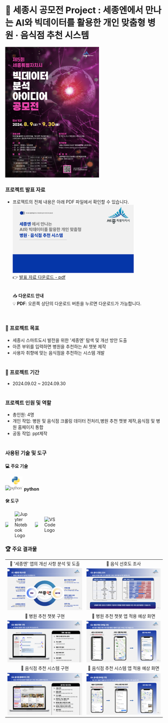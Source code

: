 # 🌟 세종시 공모전 Project : 세종엔에서 만나는 AI와 빅데이터를 활용한 개인 맞춤형 병원 · 음식점 추천 시스템

<img src="sejong.png" alt="Image Description" width="300"/>

### 프로젝트 발표 자료
- 프로젝트의 전체 내용은 아래 PDF 파일에서 확인할 수 있습니다.<br>
[<img src="portfolio3.png" width="387px" alt="세종시 공모전 Project">](세종시공모전포트폴리오.pdf)</br>
  👉 [발표 자료 다운로드 - pdf](https://github.com/Kim-Jun-Hee/project3/blob/main/세종시공모전포트폴리오.pdf)  
<br></br>
📥 **다운로드 안내**  
💡 **PDF**: 오른쪽 상단의 다운로드 버튼을 누르면 다운로드가 가능합니다.  
<br></br>

### 📂 프로젝트 목표
- 세종시 스마트도시 발전을 위한 '세종엔' 탐색 및 개선 방안 도출
- 아픈 부위를 입력하면 병원을 추천하는 AI 챗봇 제작
- 사용자 취향에 맞는 음식점을 추천하는 시스템 개발
<br></br>

### 📅 프로젝트 기간
- 2024.09.02 ~ 2024.09.30
<br></br>

### 프로젝트 인원 및 역할
- 총인원: 4명
- 개인 작업: 병원 및 음식점 크롤링 데이터 전처리,병원 추천 챗봇 제작,음식점 및 병원 홈페이지 통합
- 공동 작업: ppt제작
<br></br>

### 사용된 기술 및 도구

#### 💻 주요 기술
<img src="https://dummyimage.com/10x1/ffffff/ffffff" width="10"/><img src="python-logo.png" alt="SQL" width="40"/> **python**

#### 🛠️ 도구 
<div style="display: flex; align-items: center; gap: 20px;">
  <img src="https://dummyimage.com/10x1/ffffff/ffffff" width="10"/>
  <img src="https://jupyter.org/assets/homepage/main-logo.svg" alt="Jupyter Notebook Logo" width="45" style="display: block;">
  <img src="https://dummyimage.com/10x1/ffffff/ffffff" width="10"/>
  <img src="https://code.visualstudio.com/assets/images/code-stable.png" alt="VS Code Logo" width="45">
</div>



### 🏆 주요 결과물
<table>
  <tr>
    <td align="center">🌟 '세종엔' 앱의 개선 사항 분석 및 도출</td>
    <td align="center">🌟 음식 선호도 조사</td>
  </tr>
  <tr>
    <td>
      <img src="app.png" alt="세종엔" width="500">
    </td>
    <td>
      <img src="prefer.png" alt="선호도" width="500">
    </td>
  </tr>
  <tr>
    <td align="center">🌟 병원 추천 챗봇 구현</td>
    <td align="center">🌟 병원 추천 챗봇 앱 적용 예상 화면</td>
  </tr>
  <tr>
    <td>
      <img src="hospital1.png" alt="병원" width="500">
    </td>
    <td>
      <img src="hospital2.png" alt="병원" width="500">
    </td>
  </tr>
  <tr>
    <td align="center">🌟 음식점 추천 시스템 구현</td>
    <td align="center">🌟 음식점 추천 시스템 앱 적용 예상 화면</td>
  </tr>
  <tr>
    <td>
      <img src="food1.png" alt="음식점" width="500">
    </td>
    <td>
      <img src="food2.png" alt="음식점" width="500">
    </td>
  </tr>
</table>
